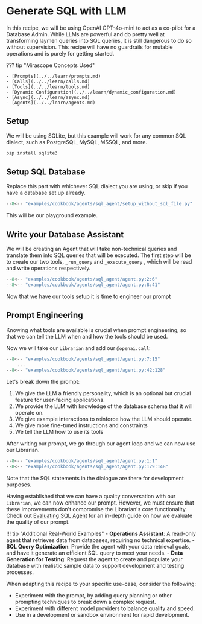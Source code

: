 # Generate SQL with LLM

In this recipe, we will be using OpenAI GPT-4o-mini to act as a co-pilot for a Database Admin. While LLMs are powerful and do pretty well at transforming laymen queries into SQL queries, it is still dangerous to do so without supervision. This recipe will have no guardrails for mutable operations and is purely for getting started.

??? tip "Mirascope Concepts Used"

    - [Prompts](../../learn/prompts.md)
    - [Calls](../../learn/calls.md)
    - [Tools](../../learn/tools.md)
    - [Dynamic Configuration](../../learn/dynamic_configuration.md)
    - [Async](../../learn/async.md)
    - [Agents](../../learn/agents.md)

## Setup

We will be using SQLite, but this example will work for any common SQL dialect, such as PostgreSQL, MySQL, MSSQL, and more.

```bash
pip install sqlite3
```

## Setup SQL Database

Replace this part with whichever SQL dialect you are using, or skip if you have a database set up already.

```python
--8<-- "examples/cookbook/agents/sql_agent/setup_without_sql_file.py"
```

This will be our playground example.

## Write your Database Assistant

We will be creating an Agent that will take non-technical queries and translate them into SQL queries that will be executed. The first step will be to create our two tools, `_run_query` and `_execute_query` , which will be read and write operations respectively.

```python
--8<-- "examples/cookbook/agents/sql_agent/agent.py:2:6"
--8<-- "examples/cookbook/agents/sql_agent/agent.py:8:41"
```

Now that we have our tools setup it is time to engineer our prompt

## Prompt Engineering

Knowing what tools are available is crucial when prompt engineering, so that we can tell the LLM when and how the tools should be used.

Now we will take our `Librarian` and add our `@openai.call`:

```python
--8<-- "examples/cookbook/agents/sql_agent/agent.py:7:15"
    ...
--8<-- "examples/cookbook/agents/sql_agent/agent.py:42:128"
```

Let's break down the prompt:

1. We give the LLM a friendly personality, which is an optional but crucial feature for user-facing applications.
2. We provide the LLM with knowledge of the database schema that it will operate on.
3. We give example interactions to reinforce how the LLM should operate.
4. We give more fine-tuned instructions and constraints
5. We tell the LLM how to use its tools

After writing our prompt, we go through our agent loop and we can now use our Librarian.

```python
--8<-- "examples/cookbook/agents/sql_agent/agent.py:1:1"
--8<-- "examples/cookbook/agents/sql_agent/agent.py:129:148"
```

Note that the SQL statements in the dialogue are there for development purposes.

Having established that we can have a quality conversation with our `Librarian`, we can now enhance our prompt. However, we must ensure that these improvements don't compromise the Librarian's core functionality. Check out [Evaluating SQL Agent](../evals/evaluating_sql_agent.md) for an in-depth guide on how we evaluate the quality of our prompt.



!!! tip "Additional Real-World Examples"
    - **Operations Assistant**: A read-only agent that retrieves data from databases, requiring no technical expertise.
    - **SQL Query Optimization**: Provide the agent with your data retrieval goals, and have it generate an efficient SQL query to meet your needs.
    - **Data Generation for Testing**: Request the agent to create and populate your database with realistic sample data to support development and testing processes.

When adapting this recipe to your specific use-case, consider the following:

- Experiment with the prompt, by adding query planning or other prompting techniques to break down a complex request.
- Experiment with different model providers to balance quality and speed.
- Use in a development or sandbox environment for rapid development.
